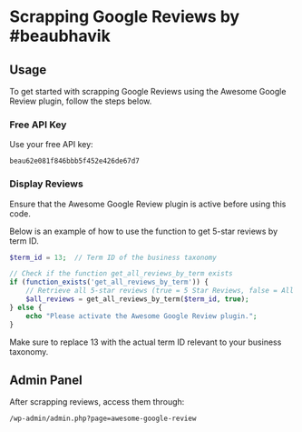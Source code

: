 # Scrapping Google Reviews by #beaubhavik

## Usage

To get started with scrapping Google Reviews using the Awesome Google Review plugin, follow the steps below.

### Free API Key

Use your free API key:

```shell
beau62e081f846bbb5f452e426de67d7
```

### Display Reviews

Ensure that the Awesome Google Review plugin is active before using this code.

Below is an example of how to use the function to get 5-star reviews by term ID.

```php
$term_id = 13;  // Term ID of the business taxonomy

// Check if the function get_all_reviews_by_term exists
if (function_exists('get_all_reviews_by_term')) {
    // Retrieve all 5-star reviews (true = 5 Star Reviews, false = All Reviews)
    $all_reviews = get_all_reviews_by_term($term_id, true);
} else {
    echo "Please activate the Awesome Google Review plugin.";
}
```

Make sure to replace 13 with the actual term ID relevant to your business taxonomy.

## Admin Panel

After scrapping reviews, access them through:
```shell
/wp-admin/admin.php?page=awesome-google-review
```


